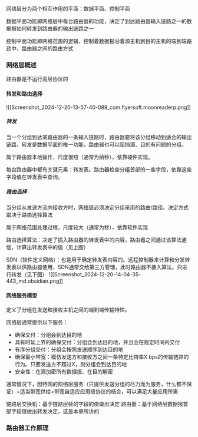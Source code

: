 网络层分为两个相互作用的平面：数据平面、控制平面

数据平面功能即网络层中每台路由器的功能，决定了到达路由器输入链路之一的数据报如何转发到路由器的输出链路之一

控制平面功能即网络范围的逻辑，控制着数据报沿着源主机到目的主机的端到端路劲中，路由器之间的路由方式

### 网络层概述

路由器是不运行高层协议的

#### 转发和路由选择

![[Screenshot_2024-12-20-13-57-40-089_com.flyersoft.moonreaderp.png]]
##### 转发
当一个分组到达某路由器的一条输入链路时，路由器要将该分组移动到适合的输出链路，转发是数据平面的唯一功能，路由器也可以阻挡源、目的有问题的分组。

属于路由器本地操作，尺度很短（通常为纳秒），依靠硬件实现。

每台路由器中都有关键元素：转发表。路由器检查分组首部的一些字段，依靠这些字段值在转发表中查询。

##### 路由选择
当分组从发送方流向接收方时，网络层必须决定分组采用的路由/路径。决定方式取决于路由选择算法

属于网络范围处理过程，尺度较大（通常为秒），依靠软件实现

路由选择算法：决定了插入路由器的转发表中的内容，路由器之间通过该算法通信，计算出转发表中的值（见上图）

SDN（软件定义网络）：也是用于确定转发表内容的。远程控制器来计算和分发转发表以供路由器使用，SDN通常交给第三方管理，此时路由器不接入算法，只进行转发（见下图）
![[Screenshot_2024-12-20-14-04-35-443_md.obsidian.png]]

#### 网络服务模型
定义了分组在发送和接收主机之间的端到端传输特性。

网络层通常提供以下服务：
- 确保交付：分组会到达目的地
- 具有时延上界的确保交付：分组会到达目的地，并且会在规定时间内交付
- 有序分组交付：分组会按照发送顺序到达目的地
- 确保最小带宽：模仿发送方和接收方之间一条特定比特率X bps的传输链路的行为。只要发送方不超过X，则分组会到达目的地
- 安全性：在源加密所有数据报、在目的解密

通常情况下，因特网的网络层服务（只提供发送分组的尽力而为服务，什么都不保证）+适当带宽供给+带宽自适应应用级协议的结合，可以满足大量应用所需

链路层交换机：基于链路层帧的字段的值做出决定
路由器：基于网络层数据报首部字段值做出转发决定，这是本章所讲的

### 路由器工作原理